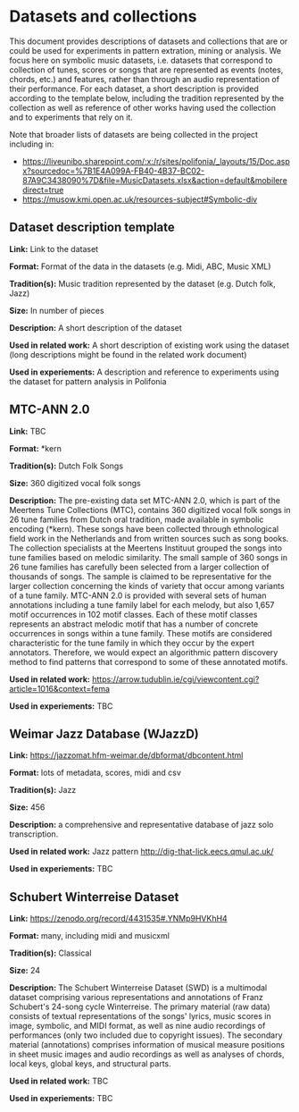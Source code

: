 # Datasets and collections

This document provides descriptions of datasets and collections that are or could be used for experiments in pattern extration, mining or analysis. We focus here on symbolic music datasets, i.e. datasets that correspond to collection of tunes, scores or songs that are represented as events (notes, chords, etc.) and features, rather than through an audio representation of their performance. For each dataset, a short description is provided according to the template below, including the tradition represented by the collection as well as reference of other works having used the collection and to experiments that rely on it.

Note that broader lists of datasets are being collected in the project including in:
* https://liveunibo.sharepoint.com/:x:/r/sites/polifonia/_layouts/15/Doc.aspx?sourcedoc=%7B1E4A099A-FB40-4B37-BC02-87A9C3438090%7D&file=MusicDatasets.xlsx&action=default&mobileredirect=true
* https://musow.kmi.open.ac.uk/resources-subject#Symbolic-div 

## Dataset description template

**Link:** Link to the dataset

**Format:** Format of the data in the datasets (e.g. Midi, ABC, Music XML)

**Tradition(s):** Music tradition represented by the dataset (e.g. Dutch folk, Jazz)

**Size:** In number of pieces

**Description:** A short description of the dataset

**Used in related work:** A short description of existing work using the dataset (long descriptions might be found in the related work document)

**Used in experiements:** A description and reference to experiments using the dataset for pattern analysis in Polifonia



## MTC-ANN 2.0

**Link:** TBC

**Format:** *kern

**Tradition(s):** Dutch Folk Songs

**Size:** 360 digitized vocal folk songs

**Description:** The pre-existing data set MTC-ANN 2.0, which is part of
the Meertens Tune Collections (MTC), contains 360 digitized vocal folk songs in
26 tune families from Dutch oral tradition, made available
in symbolic encoding (*kern). These songs have been collected through ethnological field work in the Netherlands
and from written sources such as song books. The collection specialists at the Meertens Instituut grouped the songs
into tune families based on melodic similarity.
The small sample of 360 songs in 26 tune families has
carefully been selected from a larger collection of thousands of songs. The sample is claimed to be representative
for the larger collection concerning the kinds of variety that
occur among variants of a tune family. MTC-ANN 2.0 is provided with several
sets of human annotations including a tune family label for
each melody, but also 1,657 motif occurrences in 102 motif
classes. Each of these motif classes represents an abstract
melodic motif that has a number of concrete occurrences
in songs within a tune family. These motifs are considered characteristic for the tune family in which they occur
by the expert annotators. Therefore, we would expect an
algorithmic pattern discovery method to find patterns that
correspond to some of these annotated motifs.

**Used in related work:** https://arrow.tudublin.ie/cgi/viewcontent.cgi?article=1016&context=fema

**Used in experiements:** TBC



## Weimar Jazz Database (WJazzD) 

**Link:** https://jazzomat.hfm-weimar.de/dbformat/dbcontent.html

**Format:** lots of metadata, scores, midi and csv

**Tradition(s):** Jazz

**Size:** 456

**Description:** a comprehensive and representative database of jazz solo transcription.

**Used in related work:** Jazz pattern http://dig-that-lick.eecs.qmul.ac.uk/

**Used in experiements:** TBC


## Schubert Winterreise Dataset

**Link:** https://zenodo.org/record/4431535#.YNMp9HVKhH4

**Format:** many, including midi and musicxml

**Tradition(s):** Classical

**Size:** 24

**Description:** The Schubert Winterreise Dataset (SWD) is a multimodal dataset comprising various representations and annotations of Franz Schubert's 24-song cycle Winterreise. The primary material (raw data) consists of textual representations of the songs' lyrics, music scores in image, symbolic, and MIDI format, as well as nine audio recordings of performances (only two included due to copyright issues). The secondary material (annotations) comprises information of musical measure positions in sheet music images and audio recordings as well as analyses of chords, local keys, global keys, and structural parts. 

**Used in related work:** TBC

**Used in experiements:** TBC

